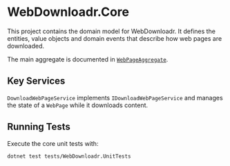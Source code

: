 # WebDownloadr.Core

This project contains the domain model for WebDownloadr. It defines the entities, value objects and domain events that describe how web
pages are downloaded.

The main aggregate is documented in [`WebPageAggregate`](WebPageAggregate/README.md).

## Key Services

`DownloadWebPageService` implements `IDownloadWebPageService` and manages the
state of a `WebPage` while it downloads content.

## Running Tests

Execute the core unit tests with:

```bash
dotnet test tests/WebDownloadr.UnitTests
```
